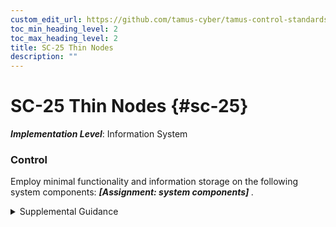 ```yaml
---
custom_edit_url: https://github.com/tamus-cyber/tamus-control-standards/tree/main/content/tamus.edu/TAMUS_profile.xml
toc_min_heading_level: 2
toc_max_heading_level: 2
title: SC-25 Thin Nodes
description: ""
---
```


# SC-25 Thin Nodes {#sc-25}

_**Implementation Level**_: Information System

### Control

Employ minimal functionality and information storage on the following system components: <strong title="sc-25_odp"> <em>[Assignment: system components]</em> </strong>.

<details>
  <summary>Supplemental Guidance</summary>

The deployment of system components with minimal functionality reduces the need to secure every endpoint and may reduce the exposure of information, systems, and services to attacks. Reduced or minimal functionality includes diskless nodes and thin client technologies.

</details>

